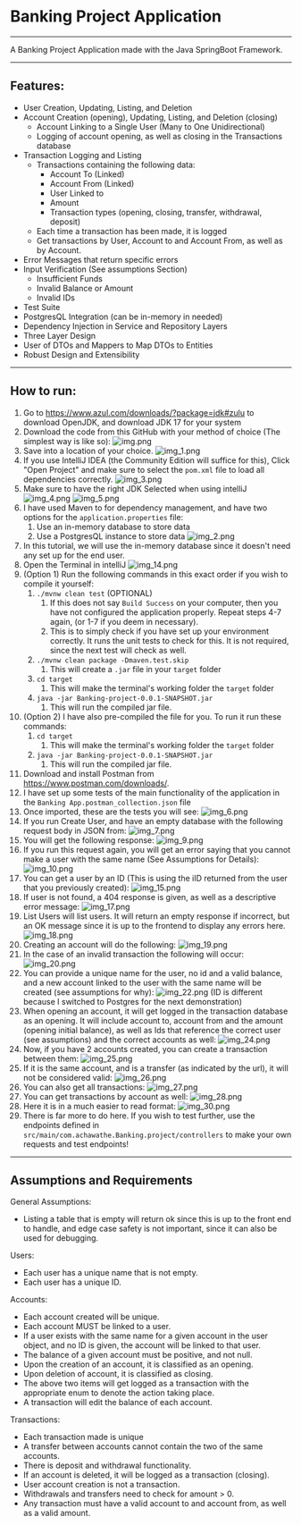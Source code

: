 # Banking Project Application

---
A Banking Project Application made with the Java SpringBoot Framework.
___
## Features:
- User Creation, Updating, Listing, and Deletion
- Account Creation (opening), Updating, Listing, and Deletion (closing)
    - Account Linking to a Single User (Many to One Unidirectional)
    - Logging of account opening, as well as closing in the Transactions database
- Transaction Logging and Listing
    - Transactions containing the following data:
        - Account To (Linked)
        - Account From (Linked)
        - User Linked to
        - Amount
        - Transaction types (opening, closing, transfer, withdrawal, deposit)
    - Each time a transaction has been made, it is logged
    - Get transactions by User, Account to and Account From, as well as by Account.
- Error Messages that return specific errors
- Input Verification (See assumptions Section)
    - Insufficient Funds
    - Invalid Balance or Amount
    - Invalid IDs
- Test Suite
- PostgresQL Integration (can be in-memory in needed)
- Dependency Injection in Service and Repository Layers
- Three Layer Design
- User of DTOs and Mappers to Map DTOs to Entities
- Robust Design and Extensibility
---
## How to run:
1. Go to https://www.azul.com/downloads/?package=jdk#zulu to download OpenJDK, and download JDK 17 for your system
2. Download the code from this GitHub with your method of choice (The simplest way is like so):
![img.png](img.png)
3. Save into a location of your choice.
![img_1.png](img_1.png)
4. If you use IntelliJ IDEA (the Community Edition will suffice for this), Click "Open Project" and make sure to select the `pom.xml` file to load all dependencies correctly.
![img_3.png](img_3.png)
5. Make sure to have the right JDK Selected when using intelliJ
![img_4.png](img_4.png)
![img_5.png](img_5.png)
6. I have used Maven to for dependency management, and have two options for the `application.properties` file:
   1. Use an in-memory database to store data
   2. Use a PostgresQL instance to store data
![img_2.png](img_2.png)
7. In this tutorial, we will use the in-memory database since it doesn't need any set up for the end user.
8. Open the Terminal in intelliJ
![img_14.png](img_14.png)
9. (Option 1) Run the following commands in this exact order if you wish to compile it yourself:
   1. `./mvnw clean test`  (OPTIONAL)
      1. If this does not say `Build Success` on your computer, then you have not configured the application properly. Repeat steps 4-7 again, (or 1-7 if you deem in necessary).
      2. This is to simply check if you have set up your environment correctly. It runs the unit tests to check for this. It is not required, since the next test will check as well.
   2. `./mvnw clean package -Dmaven.test.skip`
      1. This will create a `.jar` file in your `target` folder
   3. `cd target`
      1. This will make the terminal's working folder the `target` folder
   4. `java -jar Banking-project-0.0.1-SNAPSHOT.jar`
      1. This will run the compiled jar file.
10. (Option 2) I have also pre-compiled the file for you. To run it run these commands:
    1. `cd target`
        1. This will make the terminal's working folder the `target` folder
    2. `java -jar Banking-project-0.0.1-SNAPSHOT.jar`
        1. This will run the compiled jar file.
11. Download and install Postman from https://www.postman.com/downloads/.
12. I have set up some tests of the main functionality of the application in the `Banking App.postman_collection.json` file
13. Once imported, these are the tests you will see:
![img_6.png](img_6.png)
14. If you run Create User, and have an empty database with the following request body in JSON from:
![img_7.png](img_7.png)
15. You will get the following response:
![img_9.png](img_9.png)
16. If you run this request again, you will get an error saying that you cannot make a user with the same name (See Assumptions for Details):
![img_10.png](img_10.png)
17. You can get a user by an ID (This is using the iID returned from the user that you previously created):
![img_15.png](img_15.png)
18. If user is not found, a 404 response is given, as well as a descriptive error message:
![img_17.png](img_17.png)
19. List Users will list users. It will return an empty response if incorrect, but an OK message since it is up to the frontend to display any errors here.
![img_18.png](img_18.png)
20. Creating an account will do the following:
![img_19.png](img_19.png)
21. In the case of an invalid transaction the following will occur:
![img_20.png](img_20.png)
22. You can provide a unique name for the user, no id and a valid balance, and a new account linked to the user with the same name will be created (see assumptions for why):
![img_22.png](img_22.png)
    (ID is different because I switched to Postgres for the next demonstration)
23. When opening an account, it will get logged in the transaction database as an opening. It will include account to, account from and the amount (opening initial balance), as well as Ids that reference the correct user (see assumptions) and the correct accounts as well:
![img_24.png](img_24.png)
24. Now, if you have 2 accounts created, you can create a transaction between them:
![img_25.png](img_25.png)
25. If it is the same account, and is a transfer (as indicated by the url), it will not be considered valid:
![img_26.png](img_26.png)
26. You can also get all transactions:
![img_27.png](img_27.png)
27. You can get transactions by account as well:
![img_28.png](img_28.png)
28. Here it is in a much easier to read format:
![img_30.png](img_30.png)
29. There is far more to do here. If you wish to test further, use the endpoints defined in `src/main/com.achawathe.Banking.project/controllers` to make your own requests and test endpoints!
---
## Assumptions and Requirements
General Assumptions:
- Listing a table that is empty will return ok since this is up to the front end to handle, and edge case safety is not important, since it can also be used for debugging.

Users:
- Each user has a unique name that is not empty.
- Each user has a unique ID.

Accounts:
- Each account created will be unique.
- Each account MUST be linked to a user.
- If a user exists with the same name for a given account in the user object, and no ID is given, the account will be linked to that user.
- The balance of a given account must be positive, and not null.
- Upon the creation of an account, it is classified as an opening.
- Upon deletion of account, it is classified as closing.
- The above two items will get logged as a transaction with the appropriate enum to denote the action taking place.
- A transaction will edit the balance of each account.

Transactions:
- Each transaction made is unique
- A transfer between accounts cannot contain the two of the same accounts.
- There is deposit and withdrawal functionality.
- If an account is deleted, it will be logged as a transaction (closing).
- User account creation is not a transaction.
- Withdrawals and transfers need to check for amount > 0.
- Any transaction must have a valid account to and account from, as well as a valid amount.